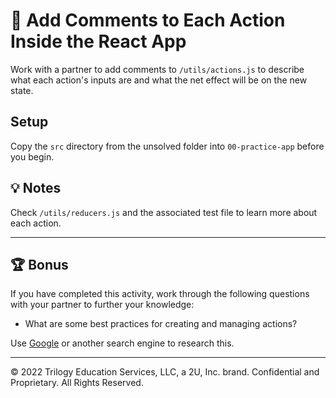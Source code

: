 # 📐 Add Comments to Each Action Inside the React App

Work with a partner to add comments to `/utils/actions.js` to describe what each action's inputs are and what the net effect will be on the new state.

## Setup

Copy the `src` directory from the unsolved folder into `00-practice-app` before you begin.

## 💡 Notes

Check `/utils/reducers.js` and the associated test file to learn more about each action.

---

## 🏆 Bonus

If you have completed this activity, work through the following questions with your partner to further your knowledge:

* What are some best practices for creating and managing actions?

Use [Google](https://www.google.com) or another search engine to research this.

---
© 2022 Trilogy Education Services, LLC, a 2U, Inc. brand. Confidential and Proprietary. All Rights Reserved.